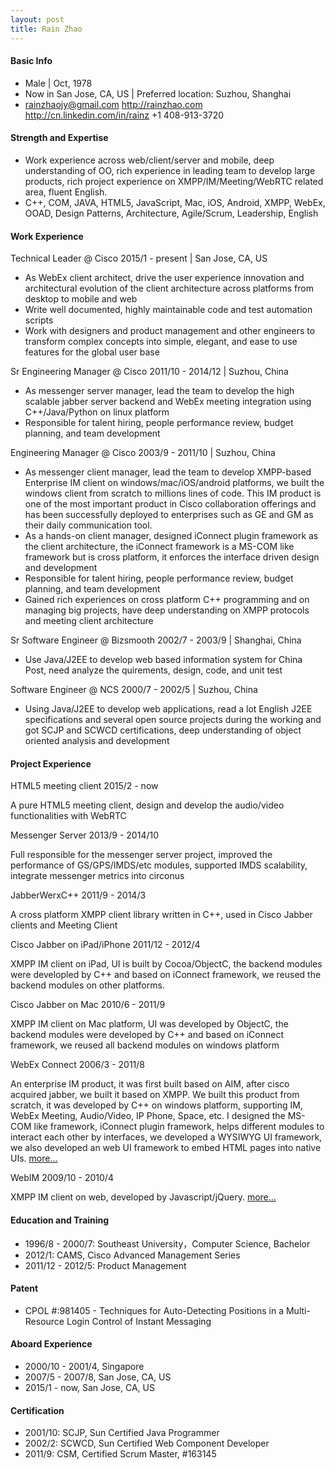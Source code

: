 ```yaml
---
layout: post
title: Rain Zhao
---
```


#### Basic Info

* Male | Oct, 1978
* Now in San Jose, CA, US | Preferred location: Suzhou, Shanghai
* <i class="fa fa-envelope"></i> [rainzhaojy@gmail.com](mailto:rainzhaojy@gmail.com) <i class="fa fa-home"></i> <http://rainzhao.com> <i class="fa fa-linkedin"></i> <http://cn.linkedin.com/in/rainz> <i class="fa fa-phone"></i> +1 408-913-3720

#### Strength and Expertise

* Work experience across web/client/server and mobile, deep understanding of OO, rich experience in leading team to develop large products, rich project experience on XMPP/IM/Meeting/WebRTC related area, fluent English.
* C++, COM, JAVA, HTML5, JavaScript, Mac, iOS, Android, XMPP, WebEx, OOAD, Design Patterns, Architecture, Agile/Scrum, Leadership, English

#### Work Experience

<div><span class="fw-500">Technical Leader @ Cisco</span>
 <span class="fw-300 medium push-right">2015/1 - present | San Jose, CA, US</span></div>

* As WebEx client architect, drive the user experience innovation and architectural evolution of the client architecture across platforms from desktop to mobile and web
* Write well documented, highly maintainable code and test automation scripts
* Work with designers and product management and other engineers to transform complex concepts into simple, elegant, and ease to use features for the global user base

<div><span class="fw-500">Sr Engineering Manager @ Cisco</span>
 <span class="fw-300 medium push-right">2011/10 - 2014/12 | Suzhou, China</span></div>

* As messenger server manager, lead the team to develop the high scalable jabber server backend and WebEx meeting integration using C++/Java/Python on linux platform
* Responsible for talent hiring, people performance review, budget planning, and team development

<div><span class="fw-500">Engineering Manager @ Cisco</span>
 <span class="fw-300 medium push-right">2003/9 - 2011/10 | Suzhou, China</span></div>

* As messenger client manager, lead the team to develop XMPP-based Enterprise IM client on windows/mac/iOS/android platforms, we built the windows client from scratch to millions lines of code. This IM product is one of the most important product in Cisco collaboration offerings and has been successfully deployed to enterprises such as GE and GM as their daily communication tool.
* As a hands-on client manager, designed iConnect plugin framework as the client architecture, the iConnect framework is a MS-COM like framework but is cross platform, it enforces the interface driven design and development
* Responsible for talent hiring, people performance review, budget planning, and team development
* Gained rich experiences on cross platform C++ programming and on managing big projects, have deep understanding on XMPP protocols and meeting client architecture

<div><span class="fw-500">Sr Software Engineer @ Bizsmooth</span>
 <span class="fw-300 medium push-right">2002/7 - 2003/9 | Shanghai, China</span></div>

* Use Java/J2EE to develop web based information system for China Post, need analyze the quirements, design, code, and unit test

<div><span class="fw-500">Software Engineer @ NCS</span>
 <span class="fw-300 medium push-right">2000/7 - 2002/5 | Suzhou, China</span></div>

* Using Java/J2EE to develop web applications, read a lot English J2EE specifications and several open source projects during the working and got SCJP and SCWCD certifications, deep understanding of object oriented analysis and development

#### Project Experience

<p><span class="fw-500">HTML5 meeting client</span> <span class="fw-300 medium push-right">2015/2 - now</span></p>

A pure HTML5 meeting client, design and develop the audio/video functionalities with WebRTC

<p><span class="fw-500">Messenger Server</span> <span class="fw-300 medium push-right">2013/9 - 2014/10</span></p>

Full responsible for the messenger server project, improved the performance of GS/GPS/IMDS/etc modules, supported IMDS scalability, integrate messenger metrics into circonus

<p><span class="fw-500">JabberWerxC++</span> <span class="fw-300 medium push-right">2011/9 - 2014/3</span></p>

A cross platform XMPP client library written in C++, used in Cisco Jabber clients and Meeting Client

<p><span class="fw-500">Cisco Jabber on iPad/iPhone</span> <span class="fw-300 medium push-right">2011/12 - 2012/4</span></p>

XMPP IM client on iPad, UI is built by Cocoa/ObjectC, the backend modules were developled by C++ and based on iConnect framework, we reused the backend modules on other platforms.

<p><span class="fw-500">Cisco Jabber on Mac</span> <span class="fw-300 medium push-right">2010/6 - 2011/9</span></p>

XMPP IM client on Mac platform, UI was developed by ObjectC, the backend modules were developed by C++ and based on iConnect framework, we reused all backend modules on windows platform

<p><span class="fw-500">WebEx Connect</span> <span class="fw-300 medium push-right">2006/3 - 2011/8</span></p>

An enterprise IM product, it was first built based on AIM, after cisco acquired jabber, we built it based on XMPP. We built this product from scratch, it was developed by C++ on windows platform, supporting IM, WebEx Meeting, Audio/Video, IP Phone, Space, etc.
I designed the MS-COM like framework, iConnect plugin framework, helps different modules to interact each other by interfaces, we developed a WYSIWYG UI framework, we also developed an web UI framework to embed HTML pages into native UIs. [more...](http://www.webex.com/quicktour/connect)

<p><span class="fw-500">WebIM</span> <span class="fw-300 medium push-right">2009/10 - 2010/4</span></p>

XMPP IM client on web, developed by Javascript/jQuery. [more...](https://im.ciscowebex.com)

#### Education and Training

* 1996/8 - 2000/7: Southeast University，Computer Science, Bachelor
* 2012/1: CAMS, Cisco Advanced Management Series
* 2011/12 - 2012/5: Product Management

#### Patent

* CPOL #:981405 - Techniques for Auto-Detecting Positions in a Multi-Resource Login Control of Instant Messaging

#### Aboard Experience

* 2000/10 - 2001/4, Singapore
* 2007/5 - 2007/8, San Jose, CA, US
* 2015/1 - now, San Jose, CA, US

#### Certification

* 2001/10: SCJP, Sun Certified Java Programmer
* 2002/2: SCWCD, Sun Certified Web Component Developer
* 2011/9: CSM, Certified Scrum Master, #163145

